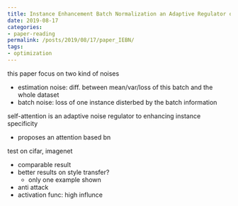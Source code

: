 ```yaml
---
title: Instance Enhancement Batch Normalization an Adaptive Regulator of Batch Noise
date: 2019-08-17
categories:
- paper-reading
permalink: /posts/2019/08/17/paper_IEBN/
tags:
- optimization
---
```



this paper focus on two kind of noises
- estimation noise: diff. between mean/var/loss of this batch and the whole dataset
- batch noise: loss of one instance disterbed by the batch information

self-attention is an adaptive noise regulator to enhancing instance specificity
- proposes an attention based bn

test on cifar, imagenet
- comparable result
- better results on style transfer?
    - only one example shown
- anti attack
- activation func: high influnce
